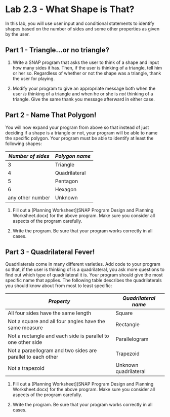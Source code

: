 <!--- REVISED -->
# Lab 2.3 - What Shape is That?
In this lab, you will use user input and conditional statements to identify shapes based on the number of sides and some other properties as given by the user.

## Part 1 - Triangle...or no triangle?
1. Write a SNAP program that asks the user to think of a shape and input how many sides it has.  Then, if the user is thinking of a triangle, tell him or her so.  Regardless of whether or not the shape was a triangle, thank the user for playing.

2. Modify your program to give an appropriate message both when the user _is_ thinking of a triangle and when he or she is _not_ thinking of a triangle.  Give the same thank you message afterward in either case.


## Part 2 - Name That Polygon!
You will now expand your program from above so that instead of just deciding if a shape is a triangle or not, your program will be able to name the specific polygon.  Your program must be able to identify at least the following shapes:  

| _Number of sides_ | _Polygon name_ |
|--|--|
| 3 | Triangle |
| 4 | Quadrilateral |
| 5 | Pentagon |
| 6 | Hexagon | 
| any other number | Unknown |

1. Fill out a [Planning Worksheet](SNAP Program Design and Planning Worksheet.docx) for the above program.  Make sure you consider all aspects of the program carefully.

2. Write the program.  Be sure that your program works correctly in all cases.


## Part 3 - Quadrilateral Fever!
Quadrilaterals come in many different varieties.  Add code to your program so that, if the user is thinking of is a quadrilateral, you ask more questions to find out which type of quadrilateral it is.  Your program should give the most specific name that applies.  The following table describes the quadrilaterals you should know about from most to least specific:

| _Property_ | _Quadrilateral name_ |
|--|--|
|All four sides have the same length| Square|
|Not a square and all four angles have the same measure| Rectangle|
|Not a rectangle and each side is parallel to one other side| Parallelogram|
|Not a paraellogram and two sides are parallel to each other| Trapezoid|
|Not a trapezoid|Unknown quadrilateral|

1. Fill out a [Planning Worksheet](SNAP Program Design and Planning Worksheet.docx) for the above program.  Make sure you consider all aspects of the program carefully.

2. Write the program.  Be sure that your program works correctly in all cases.
